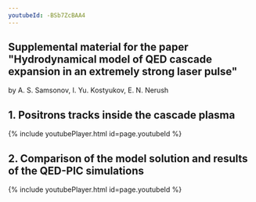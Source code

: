 ```yaml
---
youtubeId: -BSb7ZcBAA4
---
```


## Supplemental material for the paper "Hydrodynamical model of QED cascade expansion in an extremely strong laser pulse"
by A. S. Samsonov, I. Yu. Kostyukov, E. N. Nerush

## 1. Positrons tracks inside the cascade plasma
{% include youtubePlayer.html id=page.youtubeId %}

## 2. Comparison of the model solution and results of the QED-PIC simulations
{% include youtubePlayer.html id=page.youtubeId %}

